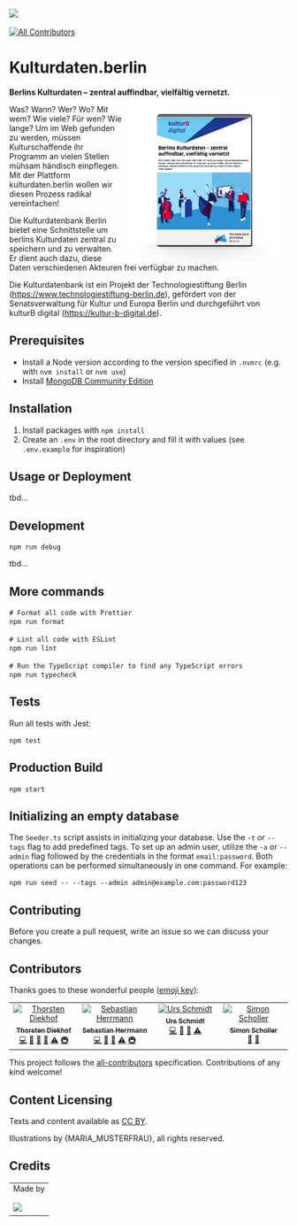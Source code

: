 ![](https://img.shields.io/badge/Built%20with%20%E2%9D%A4%EF%B8%8F-at%20Technologiestiftung%20Berlin-blue)

<!-- ALL-CONTRIBUTORS-BADGE:START - Do not remove or modify this section -->

[![All Contributors](https://img.shields.io/badge/all_contributors-1-orange.svg?style=flat-square)](#contributors-)

<!-- ALL-CONTRIBUTORS-BADGE:END -->

# Kulturdaten.berlin

**Berlins Kulturdaten – zentral auffindbar, vielfältig vernetzt.**
<img src="./media/verpackung.png" align="right" width="300">

Was? Wann? Wer? Wo? Mit wem? Wie viele? Für wen? Wie lange? Um im Web gefunden zu werden, müssen Kulturschaffende ihr Programm an vielen Stellen mühsam händisch einpflegen. Mit der Plattform kulturdaten.berlin wollen wir diesen Prozess radikal vereinfachen!

Die Kulturdatenbank Berlin bietet eine Schnittstelle um berlins Kulturdaten zentral zu speichern und zu verwalten. Er dient auch dazu, diese Daten verschiedenen Akteuren frei verfügbar zu machen.

Die Kulturdatenbank ist ein Projekt der Technologiestiftung Berlin (<https://www.technologiestiftung-berlin.de>), gefördert von der Senatsverwaltung für Kultur und Europa Berlin und durchgeführt von kulturB digital (<https://kultur-b-digital.de>).

## Prerequisites

- Install a Node version according to the version specified in `.nvmrc` (e.g. with `nvm install` or `nvm use`)
- Install [MongoDB Community Edition](https://www.mongodb.com/docs/manual/administration/install-community/)

## Installation

1. Install packages with `npm install`
2. Create an `.env` in the root directory and fill it with values (see `.env.example` for inspiration)

## Usage or Deployment

tbd...

## Development

```shell
npm run debug
```

tbd...

## More commands

```shell
# Format all code with Prettier
npm run format

# Lint all code with ESLint
npm run lint

# Run the TypeScript compiler to find any TypeScript errors
npm run typecheck
```

## Tests

Run all tests with Jest:

```shell
npm test
```

## Production Build

```shell
npm start
```

## Initializing an empty database

The `Seeder.ts` script assists in initializing your database. Use the `-t` or `--tags` flag to add predefined tags. To set up an admin user, utilize the `-a` or `--admin` flag followed by the credentials in the format `email:password`. Both operations can be performed simultaneously in one command. For example:

```shell
npm run seed -- --tags --admin admin@example.com:password123
```

## Contributing

Before you create a pull request, write an issue so we can discuss your changes.

## Contributors

Thanks goes to these wonderful people ([emoji key](https://allcontributors.org/docs/en/emoji-key)):

<!-- ALL-CONTRIBUTORS-LIST:START - Do not remove or modify this section -->
<!-- prettier-ignore-start -->
<!-- markdownlint-disable -->
<table>
  <tbody>
    <tr>
      <td align="center" valign="top" width="14.28%"><a href="https://github.com/ThorstenDiekhof"><img src="https://avatars.githubusercontent.com/u/121924163?v=4?s=64" width="64px;" alt="Thorsten Diekhof"/><br /><sub><b>Thorsten Diekhof</b></sub></a><br /><a href="https://github.com/technologiestiftung/kulturdaten.berlin/commits?author=ThorstenDiekhof" title="Code">💻</a> <a href="#ideas-ThorstenDiekhof" title="Ideas, Planning, & Feedback">🤔</a> <a href="https://github.com/technologiestiftung/kulturdaten.berlin/pulls?q=is%3Apr+reviewed-by%3AThorstenDiekhof" title="Reviewed Pull Requests">👀</a> <a href="https://github.com/technologiestiftung/kulturdaten.berlin/commits?author=ThorstenDiekhof" title="Documentation">📖</a> <a href="https://github.com/technologiestiftung/kulturdaten.berlin/commits?author=ThorstenDiekhof" title="Tests">⚠️</a> <a href="#infra-ThorstenDiekhof" title="Infrastructure (Hosting, Build-Tools, etc)">🚇</a></td>
      <td align="center" valign="top" width="14.28%"><a href="https://herrherrmann.net"><img src="https://avatars.githubusercontent.com/u/6429568?v=4?s=64" width="64px;" alt="Sebastian Herrmann"/><br /><sub><b>Sebastian Herrmann</b></sub></a><br /><a href="https://github.com/technologiestiftung/kulturdaten.berlin/commits?author=herrherrmann" title="Code">💻</a> <a href="#ideas-herrherrmann" title="Ideas, Planning, & Feedback">🤔</a> <a href="https://github.com/technologiestiftung/kulturdaten.berlin/pulls?q=is%3Apr+reviewed-by%3Aherrherrmann" title="Reviewed Pull Requests">👀</a> <a href="https://github.com/technologiestiftung/kulturdaten.berlin/commits?author=herrherrmann" title="Tests">⚠️</a> <a href="#infra-herrherrmann" title="Infrastructure (Hosting, Build-Tools, etc)">🚇</a></td>
      <td align="center" valign="top" width="14.28%"><a href="https://github.com/ZenVega"><img src="https://avatars.githubusercontent.com/u/50147356?v=4?s=64" width="64px;" alt="Urs Schmidt"/><br /><sub><b>Urs Schmidt</b></sub></a><br /><a href="https://github.com/technologiestiftung/kulturdaten.berlin/commits?author=ZenVega" title="Code">💻</a> <a href="#ideas-ZenVega" title="Ideas, Planning, & Feedback">🤔</a> <a href="https://github.com/technologiestiftung/kulturdaten.berlin/pulls?q=is%3Apr+reviewed-by%3AZenVega" title="Reviewed Pull Requests">👀</a> <a href="https://github.com/technologiestiftung/kulturdaten.berlin/commits?author=ZenVega" title="Tests">⚠️</a></td>
      <td align="center" valign="top" width="14.28%"><a href="https://github.com/BugBoomBang"><img src="https://avatars.githubusercontent.com/u/30436389?v=4?s=64" width="64px;" alt="Simon Scholler"/><br /><sub><b>Simon Scholler</b></sub></a><br /><a href="#ideas-BugBoomBang" title="Ideas, Planning, & Feedback">🤔</a> <a href="https://github.com/technologiestiftung/kulturdaten.berlin/pulls?q=is%3Apr+reviewed-by%3ABugBoomBang" title="Reviewed Pull Requests">👀</a></td>
    </tr>
  </tbody>
</table>

<!-- markdownlint-restore -->
<!-- prettier-ignore-end -->

<!-- ALL-CONTRIBUTORS-LIST:END -->

This project follows the [all-contributors](https://github.com/all-contributors/all-contributors) specification. Contributions of any kind welcome!

## Content Licensing

Texts and content available as [CC BY](https://creativecommons.org/licenses/by/3.0/de/).

Illustrations by {MARIA_MUSTERFRAU}, all rights reserved.

## Credits

<table>
  <tr>
    <td>
      Made by <a href="https://www.technologiestiftung-berlin.de/">
        <br />
        <br />
        <img width="150" src="https://citylab-berlin.org/wp-content/uploads/2021/05/tsb.svg" />
      </a>
    </td>
  </tr>
</table>
